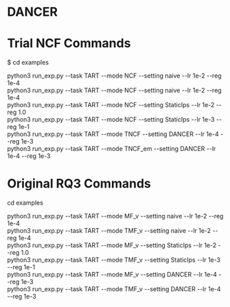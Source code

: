 # DANCER

# Trial NCF Commands
$ cd examples

python3 run_exp.py --task TART --mode NCF --setting naive --lr 1e-2 --reg 1e-4 <br />
python3 run_exp.py --task TART --mode NCF --setting naive --lr 1e-2 --reg 1e-4 <br />
python3 run_exp.py --task TART --mode NCF --setting StaticIps --lr 1e-2 --reg 1.0 <br />
python3 run_exp.py --task TART --mode NCF --setting StaticIps --lr 1e-3 --reg 1e-1 <br />
python3 run_exp.py --task TART --mode TNCF --setting DANCER --lr 1e-4 --reg 1e-3 <br />
python3 run_exp.py --task TART --mode TNCF_em --setting DANCER --lr 1e-4 --reg 1e-3 <br />


# Original RQ3 Commands
cd examples

python3 run_exp.py --task TART --mode MF_v --setting naive --lr 1e-2 --reg 1e-4 <br />
python3 run_exp.py --task TART --mode TMF_v --setting naive --lr 1e-2 --reg 1e-4 <br />
python3 run_exp.py --task TART --mode MF_v --setting StaticIps --lr 1e-2 --reg 1.0 <br />
python3 run_exp.py --task TART --mode TMF_v --setting StaticIps --lr 1e-3 --reg 1e-1 <br />
python3 run_exp.py --task TART --mode MF_v --setting DANCER --lr 1e-4 --reg 1e-3 <br />
python3 run_exp.py --task TART --mode TMF_v --setting DANCER --lr 1e-4 --reg 1e-3 <br />
